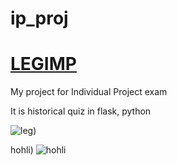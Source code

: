 # ip_proj
<h1><a href='http://legimp.glitch.me/'>LEGIMP</a></h1>

My project for Individual Project exam

It is historical quiz in flask, python

![leg)](https://user-images.githubusercontent.com/63122696/166702600-6cc81aab-89ef-444f-bfb5-82a0a1f02954.gif)

hohli)
![hohli](https://user-images.githubusercontent.com/63122696/166703181-376d0dd8-14db-4ac1-b7af-2c602a9bae88.gif)
